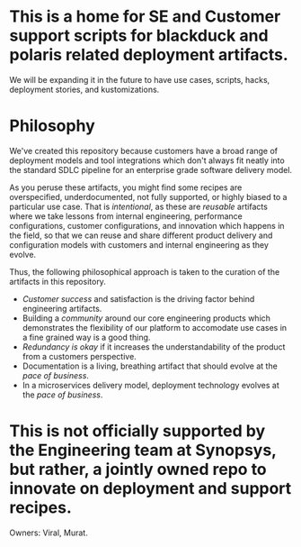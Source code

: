 # This is a home for SE and Customer support scripts for blackduck and polaris related deployment artifacts.

We will be expanding it in the future to have use cases, scripts, hacks, deployment stories, and kustomizations.

# Philosophy

We've created this repository because customers have a broad range of deployment models and tool integrations which don't always fit neatly into the standard SDLC pipeline for an enterprise grade software delivery model.

As you peruse these artifacts, you might find some recipes are overspecified, underdocumented, not fully supported, or highly biased to a particular use case.  That is *intentional*, as these are *reusable* artifacts where we take lessons from internal engineering, performance configurations, customer configurations, and innovation which happens in the field, so that we can reuse and share different product delivery and configuration models with customers and internal engineering as they evolve.

Thus, the following philosophical approach is taken to the curation of the artifacts in this repository.

- *Customer success* and satisfaction is the driving factor behind engineering artifacts.
- Building a *community* around our core engineering products which demonstrates the flexibility of our platform to accomodate use cases in a fine grained way is a good thing. 
- *Redundancy is okay* if it increases the understandability of the product from a customers perspective.
- Documentation is a living, breathing artifact that should evolve at the *pace of business*.
- In a microservices delivery model, deployment technology evolves at the *pace of business*.

# This is not officially supported by the Engineering team at Synopsys, but rather, a jointly owned repo to innovate on deployment and support recipes.

Owners: Viral, Murat.
